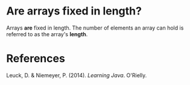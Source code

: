  # Are arrays fixed in length? 
  
 Arrays **are** fixed in length. The number of elements an array can hold is referred to as the array's **length**.
  
 # References 
Leuck, D. & Niemeyer, P. (2014). *Learning Java*. O'Rielly. 
